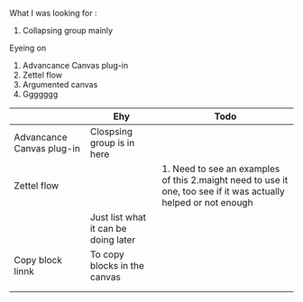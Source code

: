 
What I was looking for : 
1. Collapsing group mainly 


Eyeing on 
1. Advancance Canvas plug-in 
2. Zettel flow 
3. Argumented canvas 
4. Ggggggg

|                           | Ehy                                  | Todo                                                                                                            |
| ------------------------- | ------------------------------------ | --------------------------------------------------------------------------------------------------------------- |
| Advancance Canvas plug-in | Clospsing group is in here           |                                                                                                                 |
| Zettel flow               |                                      | 1. Need to see an examples of this 2.maight need to use it one, too see if it was actually helped or not enough |
|                           | Just list what it can be doing later |                                                                                                                 |
| Copy block linnk          | To copy blocks in the canvas         |                                                                                                                 |
|                           |                                      |                                                                                                                 |
|                           |                                      |                                                                                                                 |
